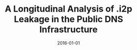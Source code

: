 ---
title: "A Longitudinal Analysis of .i2p Leakage in the Public DNS Infrastructure"
collection: publications
permalink: /publication/2016-01-01-A-Longitudinal-Analysis-of-i2p-Leakage-in-the-Public-DNS-Infrastructure
date: 2016-01-01
venue: 'In the proceedings of Proceedings of the ACM SIGCOMM 2016 Conference, Florianopolis, Brazil, August 22-26, 2016'
paperurl: 'https://doi.org/10.1145/2934872.2960423'
citation: ' Seong Jeong,  Ah Kang,  Joongheon Kim,  Huy Kim,  David Mohaisen, &quot;A Longitudinal Analysis of .i2p Leakage in the Public DNS Infrastructure.&quot; In the proceedings of Proceedings of the ACM SIGCOMM 2016 Conference, Florianopolis, Brazil, August 22-26, 2016, 2016.'
---